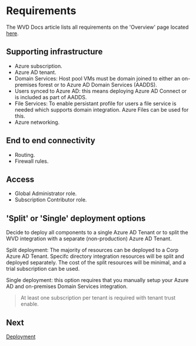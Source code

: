 # Requirements

The WVD Docs article lists all requirements on the 'Overview' page located [here](https://docs.microsoft.com/en-us/azure/virtual-desktop/overview). 

## Supporting infrastructure

- Azure subscription.
- Azure AD tenant.
- Domain Services: 
Host pool VMs must be domain joined to either an on-premises forest or to Azure AD Domain Services (AADDS).
- Users synced to Azure AD: this means deploying Azure AD Connect or is included as part of AADDS.
- File Services: To enable persistant profile for users a file service is needed which supports domain integration. Azure Files can be used for this.
- Azure networking.

## End to end connectivity
- Routing.
- Firewall rules.

## Access
- Global Administrator role.
- Subscription Contributor role.

## 'Split' or 'Single' deployment options

Decide to deploy all components to a single Azure AD Tenant or to split the WVD integration with a separate (non-production) Azure AD Tenant.

Split deployment: The majority of resources can be deployed to a Corp Azure AD Tenant. Specifc directory integration resources will be split and deployed separately. The cost of the split resources will be minimal, and a trial subscription can be used. 

Single deployment: this option requires that you manually setup your Azure AD and on-premises Domain Services integration. 

> At least one subscription per tenant is required with tenant trust enable. 

## Next

[Deployment](/wvd-deployment.md)
